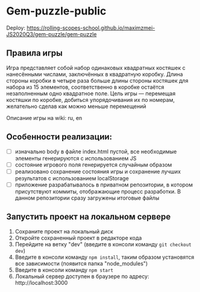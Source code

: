 # Gem-puzzle-public

Deploy: https://rolling-scopes-school.github.io/maximzmei-JS2020Q3/gem-puzzle/gem-puzzle

## Правила игры
Игра представляет собой набор одинаковых квадратных костяшек с нанесёнными числами, заключённых в квадратную коробку. Длина стороны коробки в четыре раза больше длины стороны костяшек для набора из 15 элементов, соответственно в коробке остаётся незаполненным одно квадратное поле. Цель игры — перемещая костяшки по коробке, добиться упорядочивания их по номерам, желательно сделав как можно меньше перемещений

Описание игры на wiki: ru, en

## Особенности реализации:
- [ ] изначально body в файле index.html пустой, все необходимые элементы генерируются с использованием JS
- [ ] состояние игрового поля генерируется случайным образом
- [ ] реализовано сохранение состояния игры и сохранение лучших результатов с использованием localStorage
- [ ] приложение разрабатывалось в приватном репозитории, в котором присутствуют коммиты, отображающие процесс разработки. В данном репозитории сразу загружены итоговые файлы

## Запустить проект на локальном сервере
1. Сохраните проект на локальный диск
2. Откройте сохраненный проект в редакторе кода
3. Перейдите на ветку "dev" (введите в консоли команду `git checkout dev`)
4. Введите в консоли команду `npm install`, таким образом установятся все зависимости (появится папка "node_modules")
5. Введите в консоли команду `npm start`
6. Локальный сервер доступен в браузере по адресу: http://localhost:3000
